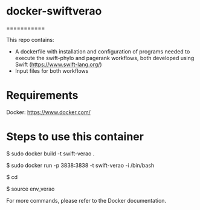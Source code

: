 # docker-swiftverao
===========

This repo contains:
- A dockerfile with installation and configuration of programs needed to execute the swift-phylo and pagerank workflows, both developed using Swift (https://www.swift-lang.org/)
- Input files for both workflows

Requirements
===========

Docker: https://www.docker.com/

Steps to use this container
===========
$ sudo docker build -t swift-verao .

$ sudo docker run -p 3838:3838 -t swift-verao -i /bin/bash

$ cd 

$ source env_verao

For more commands, please refer to the Docker documentation.

